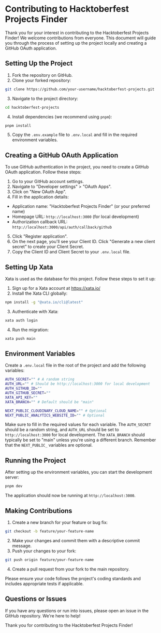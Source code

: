# Contributing to Hacktoberfest Projects Finder

Thank you for your interest in contributing to the Hacktoberfest Projects Finder! We welcome contributions from everyone. This document will guide you through the process of setting up the project locally and creating a GitHub OAuth application.

## Setting Up the Project

1. Fork the repository on GitHub.
2. Clone your forked repository:
```sh
git clone https://github.com/your-username/hacktoberfest-projects.git
```
3. Navigate to the project directory:
```sh
cd hacktoberfest-projects
```
4. Install dependencies (we recommend using `pnpm`):
```sh
pnpm install
```
5. Copy the `.env.example` file to `.env.local` and fill in the required environment variables.

## Creating a GitHub OAuth Application

To use GitHub authentication in the project, you need to create a GitHub OAuth application. Follow these steps:

1. Go to your GitHub account settings.
2. Navigate to "Developer settings" > "OAuth Apps".
3. Click on "New OAuth App".
4. Fill in the application details:
- Application name: "Hacktoberfest Projects Finder" (or your preferred name)
- Homepage URL: `http://localhost:3000` (for local development)
- Authorization callback URL: `http://localhost:3000/api/auth/callback/github`
5. Click "Register application".
6. On the next page, you'll see your Client ID. Click "Generate a new client secret" to create your Client Secret.
7. Copy the Client ID and Client Secret to your `.env.local` file.

## Setting Up Xata

Xata is used as the database for this project. Follow these steps to set it up:

1. Sign up for a Xata account at https://xata.io/
2. Install the Xata CLI globally:
```sh
npm install -g "@xata.io/cli@latest"
```
3. Authenticate with Xata:
```sh
xata auth login
```
4. Run the migration:
```sh
xata push main
```

## Environment Variables

Create a `.env.local` file in the root of the project and add the following variables:
```sh
AUTH_SECRET="" # A random string
AUTH_URL="" # Should be http://localhost:3000 for local development
AUTH_GITHUB_ID=""
AUTH_GITHUB_SECRET=""
XATA_API_KEY=""
XATA_BRANCH="" # Default should be "main"

NEXT_PUBLIC_CLOUDINARY_CLOUD_NAME="" # Optional
NEXT_PUBLIC_ANALYTICS_WEBSITE_ID="" # Optional
```

Make sure to fill in the required values for each variable. The `AUTH_SECRET` should be a random string, and `AUTH_URL` should be set to `http://localhost:3000` for local development. The `XATA_BRANCH` should typically be set to "main" unless you're using a different branch. Remember that the `NEXT_PUBLIC_` variables are optional.

## Running the Project

After setting up the environment variables, you can start the development server:
```sh
pnpm dev
```

The application should now be running at `http://localhost:3000`.

## Making Contributions

1. Create a new branch for your feature or bug fix:
```sh
git checkout -b feature/your-feature-name
```
2. Make your changes and commit them with a descriptive commit message.
3. Push your changes to your fork:
```sh
git push origin feature/your-feature-name
```
4. Create a pull request from your fork to the main repository.

Please ensure your code follows the project's coding standards and includes appropriate tests if applicable.

## Questions or Issues

If you have any questions or run into issues, please open an issue in the GitHub repository. We're here to help!

Thank you for contributing to the Hacktoberfest Projects Finder!
